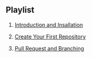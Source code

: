 <h2>Playlist</h2>

1. <a href="https://youtu.be/YuZEJKvgYz0">Introduction and Insallation</a>

2. <a href="https://youtu.be/hjkGM990IxI">Create Your First Repository</a>

3. <a href="https://youtu.be/6jKVV6M6UQE">Pull Request and Branching</a>
